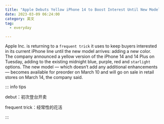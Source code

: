```yaml
---
title: "Apple Debuts Yellow iPhone 14 to Boost Interest Until New Model"
date: 2023-03-09 06:24:00
category: 英文
tag:
  - everyday

---
```


Apple Inc. is returning to a `frequent trick` it uses to keep buyers interested in its current iPhone line until the new model arrives: adding a new color.  The company announced a yellow version of the iPhone 14 and 14 Plus on Tuesday, adding to the existing midnight blue, purple, red and `starlight` options. The new model — which doesn’t add any additional enhancements — becomes available for preorder on March 10 and will go on sale in retail stores on March 14, the company said.

::: info tips

debut：初次登台开卖

frequent trick：经常性的花活

:::